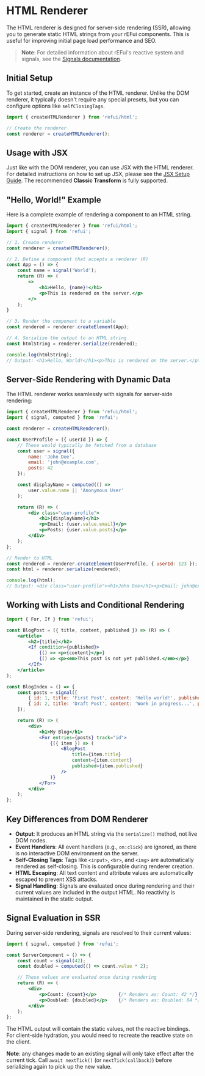 # HTML Renderer

The HTML renderer is designed for server-side rendering (SSR), allowing you to generate static HTML strings from your rEFui components. This is useful for improving initial page load performance and SEO.

> **Note**: For detailed information about rEFui's reactive system and signals, see the [Signals documentation](Signal.md).

## Initial Setup

To get started, create an instance of the HTML renderer. Unlike the DOM renderer, it typically doesn't require any special presets, but you can configure options like `selfClosingTags`.

```javascript
import { createHTMLRenderer } from 'refui/html';

// Create the renderer
const renderer = createHTMLRenderer();
```

## Usage with JSX

Just like with the DOM renderer, you can use JSX with the HTML renderer. For detailed instructions on how to set up JSX, please see the [JSX Setup Guide](JSX.md). The recommended **Classic Transform** is fully supported.

## "Hello, World!" Example

Here is a complete example of rendering a component to an HTML string.

```jsx
import { createHTMLRenderer } from 'refui/html';
import { signal } from 'refui';

// 1. Create renderer
const renderer = createHTMLRenderer();

// 2. Define a component that accepts a renderer (R)
const App = () => {
	const name = signal('World');
	return (R) => (
		<>
			<h1>Hello, {name}!</h1>
			<p>This is rendered on the server.</p>
		</>
	);
}

// 3. Render the component to a variable
const rendered = renderer.createElement(App);

// 4. Serialize the output to an HTML string
const htmlString = renderer.serialize(rendered);

console.log(htmlString);
// Output: <h1>Hello, World!</h1><p>This is rendered on the server.</p>
```

## Server-Side Rendering with Dynamic Data

The HTML renderer works seamlessly with signals for server-side rendering:

```jsx
import { createHTMLRenderer } from 'refui/html';
import { signal, computed } from 'refui';

const renderer = createHTMLRenderer();

const UserProfile = ({ userId }) => {
	// These would typically be fetched from a database
	const user = signal({
		name: 'John Doe',
		email: 'john@example.com',
		posts: 42
	});

	const displayName = computed(() =>
		user.value.name || 'Anonymous User'
	);

	return (R) => (
		<div class="user-profile">
			<h1>{displayName}</h1>
			<p>Email: {user.value.email}</p>
			<p>Posts: {user.value.posts}</p>
		</div>
	);
};

// Render to HTML
const rendered = renderer.createElement(UserProfile, { userId: 123 });
const html = renderer.serialize(rendered);

console.log(html);
// Output: <div class="user-profile"><h1>John Doe</h1><p>Email: john@example.com</p><p>Posts: 42</p></div>
```

## Working with Lists and Conditional Rendering

```jsx
import { For, If } from 'refui';

const BlogPost = ({ title, content, published }) => (R) => (
	<article>
		<h2>{title}</h2>
		<If condition={published}>
			{() => <p>{content}</p>}
			{() => <p><em>This post is not yet published.</em></p>}
		</If>
	</article>
);

const BlogIndex = () => {
	const posts = signal([
		{ id: 1, title: 'First Post', content: 'Hello world!', published: true },
		{ id: 2, title: 'Draft Post', content: 'Work in progress...', published: false }
	]);

	return (R) => (
		<div>
			<h1>My Blog</h1>
			<For entries={posts} track="id">
				{({ item }) => (
					<BlogPost
						title={item.title}
						content={item.content}
						published={item.published}
					/>
				)}
			</For>
		</div>
	);
};
```

## Key Differences from DOM Renderer

- **Output**: It produces an HTML string via the `serialize()` method, not live DOM nodes.
- **Event Handlers**: All event handlers (e.g., `on:click`) are ignored, as there is no interactive DOM environment on the server.
- **Self-Closing Tags**: Tags like `<input>`, `<br>`, and `<img>` are automatically rendered as self-closing. This is configurable during renderer creation.
- **HTML Escaping**: All text content and attribute values are automatically escaped to prevent XSS attacks.
- **Signal Handling**: Signals are evaluated once during rendering and their current values are included in the output HTML. No reactivity is maintained in the static output.

## Signal Evaluation in SSR

During server-side rendering, signals are resolved to their current values:

```jsx
import { signal, computed } from 'refui';

const ServerComponent = () => {
	const count = signal(42);
	const doubled = computed(() => count.value * 2);

	// These values are evaluated once during rendering
	return (R) => (
		<div>
			<p>Count: {count}</p>        {/* Renders as: Count: 42 */}
			<p>Doubled: {doubled}</p>    {/* Renders as: Doubled: 84 */}
		</div>
	);
};
```

The HTML output will contain the static values, not the reactive bindings. For client-side hydration, you would need to recreate the reactive state on the client.

**Note**: any changes made to an existing signal will only take effect after the current tick. Call `await nextTick()` (or `nextTick(callback)`) before serializing again to pick up the new value.
